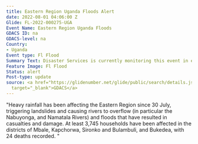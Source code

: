 ```yaml
---
title: Eastern Region Uganda Floods Alert
date: 2022-08-01 04:06:00 Z
Glide: FL-2022-000275-UGA
Event Name: Eastern Region Uganda Floods
GDACS ID: na
GDACS-level: na
Country:
- Uganda
Event type: Fl Flood
Summary Text: Disaster Services is currently monitoring this event in eastern Uganda.
Feature Image: Fl Flood
Status: alert
Post-type: update
source: <a href="https://glidenumber.net/glide/public/search/details.jsp?glide=22638&record=6&last=7597"
  target="_blank">GDACS</a>
---
```


"Heavy rainfall has been affecting the Eastern Region since 30 July, triggering landslides and causing rivers to overflow (in particular the Nabuyonga, and Namatala Rivers) and floods that have resulted in casualties and damage. At least 3,745 households have been affected in the districts of Mbale, Kapchorwa, Sironko and Bulambuli, and Bukedea, with 24 deaths recorded. "

